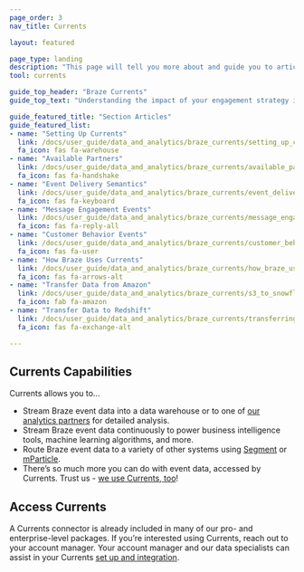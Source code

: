 ```yaml
---
page_order: 3
nav_title: Currents

layout: featured

page_type: landing
description: "This page will tell you more about and guide you to articles related to the Braze data product called Currents."
tool: currents

guide_top_header: "Braze Currents"
guide_top_text: "Understanding the impact of your engagement strategy is critical in informing your iteration and optimization of your communications with your users. To ensure that this valuable engagement data is tightly integrated with the rest of your operations and help amplify your investment in data science, the Braze platform tracks a wide array of event data from your integration for analysis, retargeting, and other use-cases elsewhere within your own systems. <br> <br> To access this data for analysis, we recommend our Currents tool, a simple way to stream continuously updating data in a seamless circuit. Use Currents to send event data to one of <a href='https://www.braze.com/docs/user_guide/data_and_analytics/braze_currents/available_partners/'>our many data partners</a> and begin using your data more intelligently sooner than you think!"

guide_featured_title: "Section Articles"
guide_featured_list:
- name: "Setting Up Currents"
  link: /docs/user_guide/data_and_analytics/braze_currents/setting_up_currents/
  fa_icon: fas fa-warehouse
- name: "Available Partners"
  link: /docs/user_guide/data_and_analytics/braze_currents/available_partners/
  fa_icon: fas fa-handshake
- name: "Event Delivery Semantics"
  link: /docs/user_guide/data_and_analytics/braze_currents/event_delivery_semantics/
  fa_icon: fas fa-keyboard
- name: "Message Engagement Events"
  link: /docs/user_guide/data_and_analytics/braze_currents/message_engagement_events/
  fa_icon: fas fa-reply-all
- name: "Customer Behavior Events"
  link: /docs/user_guide/data_and_analytics/braze_currents/customer_behavior_events/
  fa_icon: fas fa-user
- name: "How Braze Uses Currents"
  link: /docs/user_guide/data_and_analytics/braze_currents/how_braze_uses_currents/
  fa_icon: fas fa-arrows-alt
- name: "Transfer Data from Amazon"
  link: /docs/user_guide/data_and_analytics/braze_currents/s3_to_snowflake/
  fa_icon: fab fa-amazon
- name: "Transfer Data to Redshift"
  link: /docs/user_guide/data_and_analytics/braze_currents/transferring_data_to_redshift/
  fa_icon: fas fa-exchange-alt

---
```


## Currents Capabilities

Currents allows you to…
* Stream Braze event data into a data warehouse or to one of [our analytics partners]({{site.baseurl}}/user_guide/data_and_analytics/braze_currents/available_partners/) for detailed analysis.
* Stream Braze event data continuously to power business intelligence tools, machine learning algorithms, and more.
* Route Braze event data to a variety of other systems using [Segment]({{site.baseurl}}/partners/data_and_infrastructure_agility/customer_data_platform/segment_for_currents/) or [mParticle]({{site.baseurl}}/partners/data_and_infrastructure_agility/customer_data_platform/mparticle_for_currents/).
* There’s so much more you can do with event data, accessed by Currents. Trust us - [we use Currents, too]({{site.baseurl}}/user_guide/data_and_analytics/braze_currents/how_braze_uses_currents/)!

## Access Currents

A Currents connector is already included in many of our pro- and enterprise-level packages. If you’re interested using Currents, reach out to your account manager. Your account manager and our data specialists can assist in your Currents [set up and integration]({{site.baseurl}}/user_guide/data_and_analytics/braze_currents/setting_up_currents/).
<br>

[support]: {{site.baseurl}}/support_contact/
